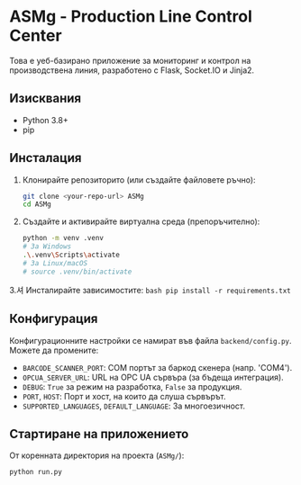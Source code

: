 # ASMg - Production Line Control Center

Това е уеб-базирано приложение за мониторинг и контрол на производствена линия, разработено с Flask, Socket.IO и Jinja2.

## Изисквания

* Python 3.8+
* pip

## Инсталация

1.  Клонирайте репозиторито (или създайте файловете ръчно):
    ```bash
    git clone <your-repo-url> ASMg
    cd ASMg
    ```

2.  Създайте и активирайте виртуална среда (препоръчително):
    ```bash
    python -m venv .venv
    # За Windows
    .\.venv\Scripts\activate
    # За Linux/macOS
    # source .venv/bin/activate
    ```

3.셔 Инсталирайте зависимостите:
    ```bash
    pip install -r requirements.txt
    ```

## Конфигурация

Конфигурационните настройки се намират във файла `backend/config.py`. Можете да промените:
* `BARCODE_SCANNER_PORT`: COM портът за баркод скенера (напр. 'COM4').
* `OPCUA_SERVER_URL`: URL на OPC UA сървъра (за бъдеща интеграция).
* `DEBUG`: `True` за режим на разработка, `False` за продукция.
* `PORT`, `HOST`: Порт и хост, на които да слуша сървърът.
* `SUPPORTED_LANGUAGES`, `DEFAULT_LANGUAGE`: За многоезичност.

## Стартиране на приложението

От коренната директория на проекта (`ASMg/`):
```bash
python run.py
